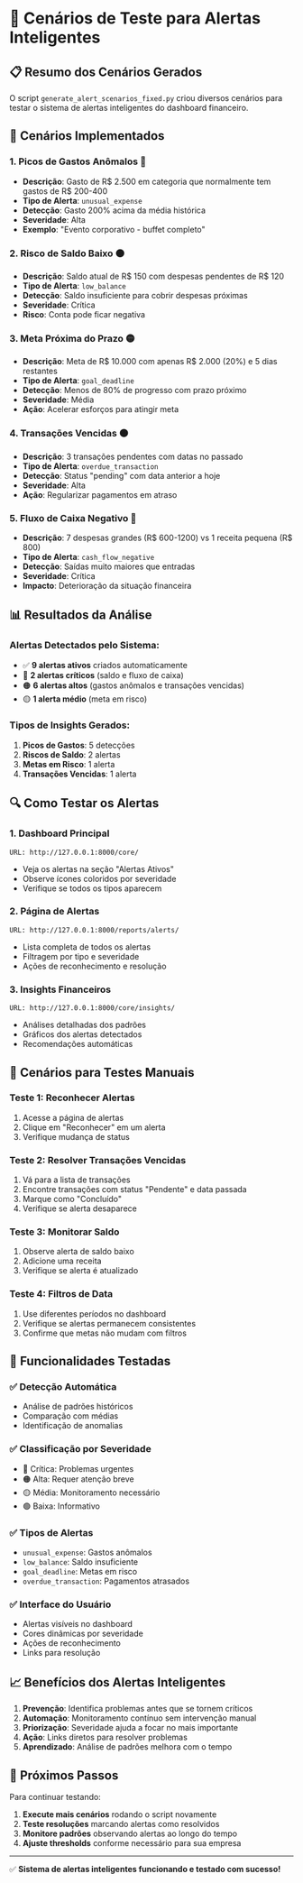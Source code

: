 # 🚨 Cenários de Teste para Alertas Inteligentes

## 📋 Resumo dos Cenários Gerados

O script `generate_alert_scenarios_fixed.py` criou diversos cenários para testar o sistema de alertas inteligentes do dashboard financeiro.

## 🎯 Cenários Implementados

### 1. **Picos de Gastos Anômalos** 🔴
- **Descrição**: Gasto de R$ 2.500 em categoria que normalmente tem gastos de R$ 200-400
- **Tipo de Alerta**: `unusual_expense`
- **Detecção**: Gasto 200% acima da média histórica
- **Severidade**: Alta
- **Exemplo**: "Evento corporativo - buffet completo"

### 2. **Risco de Saldo Baixo** 🟠
- **Descrição**: Saldo atual de R$ 150 com despesas pendentes de R$ 120
- **Tipo de Alerta**: `low_balance`
- **Detecção**: Saldo insuficiente para cobrir despesas próximas
- **Severidade**: Crítica
- **Risco**: Conta pode ficar negativa

### 3. **Meta Próxima do Prazo** 🟡
- **Descrição**: Meta de R$ 10.000 com apenas R$ 2.000 (20%) e 5 dias restantes
- **Tipo de Alerta**: `goal_deadline`
- **Detecção**: Menos de 80% de progresso com prazo próximo
- **Severidade**: Média
- **Ação**: Acelerar esforços para atingir meta

### 4. **Transações Vencidas** 🟠
- **Descrição**: 3 transações pendentes com datas no passado
- **Tipo de Alerta**: `overdue_transaction`
- **Detecção**: Status "pending" com data anterior a hoje
- **Severidade**: Alta
- **Ação**: Regularizar pagamentos em atraso

### 5. **Fluxo de Caixa Negativo** 🔴
- **Descrição**: 7 despesas grandes (R$ 600-1200) vs 1 receita pequena (R$ 800)
- **Tipo de Alerta**: `cash_flow_negative`
- **Detecção**: Saídas muito maiores que entradas
- **Severidade**: Crítica
- **Impacto**: Deterioração da situação financeira

## 📊 Resultados da Análise

### Alertas Detectados pelo Sistema:
- ✅ **9 alertas ativos** criados automaticamente
- 🔴 **2 alertas críticos** (saldo e fluxo de caixa)
- 🟠 **6 alertas altos** (gastos anômalos e transações vencidas)
- 🟡 **1 alerta médio** (meta em risco)

### Tipos de Insights Gerados:
1. **Picos de Gastos**: 5 detecções
2. **Riscos de Saldo**: 2 alertas
3. **Metas em Risco**: 1 alerta
4. **Transações Vencidas**: 1 alerta

## 🔍 Como Testar os Alertas

### 1. **Dashboard Principal**
```
URL: http://127.0.0.1:8000/core/
```
- Veja os alertas na seção "Alertas Ativos"
- Observe ícones coloridos por severidade
- Verifique se todos os tipos aparecem

### 2. **Página de Alertas**
```
URL: http://127.0.0.1:8000/reports/alerts/
```
- Lista completa de todos os alertas
- Filtragem por tipo e severidade
- Ações de reconhecimento e resolução

### 3. **Insights Financeiros**
```
URL: http://127.0.0.1:8000/core/insights/
```
- Análises detalhadas dos padrões
- Gráficos dos alertas detectados
- Recomendações automáticas

## 🧪 Cenários para Testes Manuais

### Teste 1: **Reconhecer Alertas**
1. Acesse a página de alertas
2. Clique em "Reconhecer" em um alerta
3. Verifique mudança de status

### Teste 2: **Resolver Transações Vencidas**
1. Vá para a lista de transações
2. Encontre transações com status "Pendente" e data passada
3. Marque como "Concluído"
4. Verifique se alerta desaparece

### Teste 3: **Monitorar Saldo**
1. Observe alerta de saldo baixo
2. Adicione uma receita
3. Verifique se alerta é atualizado

### Teste 4: **Filtros de Data**
1. Use diferentes períodos no dashboard
2. Verifique se alertas permanecem consistentes
3. Confirme que metas não mudam com filtros

## 🔧 Funcionalidades Testadas

### ✅ **Detecção Automática**
- Análise de padrões históricos
- Comparação com médias
- Identificação de anomalias

### ✅ **Classificação por Severidade**
- 🔴 Crítica: Problemas urgentes
- 🟠 Alta: Requer atenção breve
- 🟡 Média: Monitoramento necessário
- 🟢 Baixa: Informativo

### ✅ **Tipos de Alertas**
- `unusual_expense`: Gastos anômalos
- `low_balance`: Saldo insuficiente
- `goal_deadline`: Metas em risco
- `overdue_transaction`: Pagamentos atrasados

### ✅ **Interface do Usuário**
- Alertas visíveis no dashboard
- Cores dinâmicas por severidade
- Ações de reconhecimento
- Links para resolução

## 📈 Benefícios dos Alertas Inteligentes

1. **Prevenção**: Identifica problemas antes que se tornem críticos
2. **Automação**: Monitoramento contínuo sem intervenção manual
3. **Priorização**: Severidade ajuda a focar no mais importante
4. **Ação**: Links diretos para resolver problemas
5. **Aprendizado**: Análise de padrões melhora com o tempo

## 🔄 Próximos Passos

Para continuar testando:

1. **Execute mais cenários** rodando o script novamente
2. **Teste resoluções** marcando alertas como resolvidos
3. **Monitore padrões** observando alertas ao longo do tempo
4. **Ajuste thresholds** conforme necessário para sua empresa

---

✅ **Sistema de alertas inteligentes funcionando e testado com sucesso!**